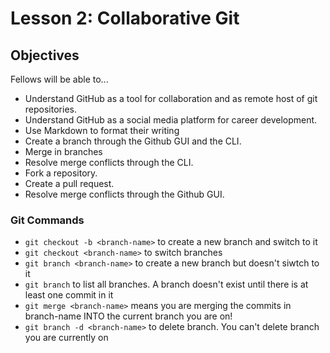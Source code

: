 # Lesson 2: Collaborative Git

## Objectives
Fellows will be able to...
* Understand GitHub as a tool for collaboration and as remote host of git repositories.
* Understand GitHub as a social media platform for career development.
* Use Markdown to format their writing
* Create a branch through the Github GUI and the CLI.
* Merge in branches
* Resolve merge conflicts through the CLI.
* Fork a repository.
* Create a pull request.
* Resolve merge conflicts through the Github GUI.


### Git Commands
* `git checkout -b <branch-name>` to create a new branch and switch to it
* `git checkout <branch-name>` to switch branches
* `git branch <branch-name>` to create a new branch but doesn't siwtch to it
* `git branch` to list all branches. A branch doesn't exist until there is at least one commit in it
* `git merge <branch-name>` means you are merging the commits in branch-name INTO the current branch you are on!
* `git branch -d <branch-name>` to delete branch. You can't delete branch you are currently on